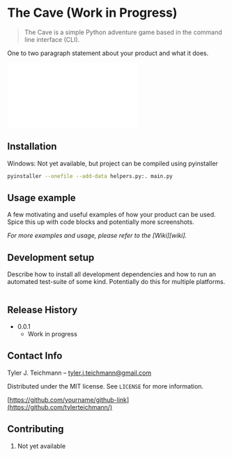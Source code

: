 # The Cave (Work in Progress)
> The Cave is a simple Python adventure game based in the command line interface (CLI).

One to two paragraph statement about your product and what it does.

![](the_cave/static/title/screen.txt)

## Installation

Windows: Not yet available, but project can be compiled using pyinstaller

```sh
pyinstaller --onefile --add-data helpers.py:. main.py
```

## Usage example

A few motivating and useful examples of how your product can be used. Spice this up with code blocks and potentially more screenshots.

_For more examples and usage, please refer to the [Wiki][wiki]._

## Development setup

Describe how to install all development dependencies and how to run an automated test-suite of some kind. Potentially do this for multiple platforms.

```sh

```

## Release History

* 0.0.1
    * Work in progress

## Contact Info

Tyler J. Teichmann – tyler.j.teichmann@gmail.com

Distributed under the MIT license. See ``LICENSE`` for more information.

[https://github.com/yourname/github-link](https://github.com/tylerteichmann/)

## Contributing

1. Not yet available

